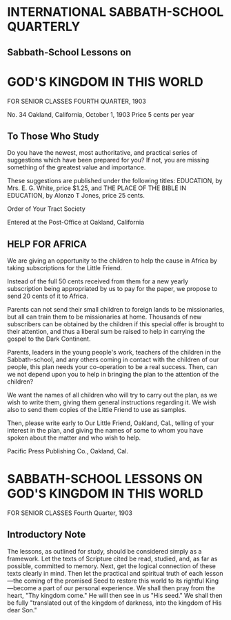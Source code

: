 # INTERNATIONAL SABBATH-SCHOOL QUARTERLY

## Sabbath-School Lessons on

# GOD'S KINGDOM IN THIS WORLD

FOR SENIOR CLASSES                                                 FOURTH QUARTER, 1903

No. 34                          Oakland, California, October 1, 1903                      Price 5 cents per year

## To Those Who Study

Do you have the newest, most authoritative, and practical series of suggestions which have been prepared for you? If not, you are missing something of the greatest value and importance.

These suggestions are published under the following titles: EDUCATION, by Mrs. E. G. White, price $1.25, and THE PLACE OF THE BIBLE IN EDUCATION, by Alonzo T Jones, price 25 cents.

Order of Your Tract Society

Entered at the Post-Office at Oakland, California

## HELP FOR AFRICA

We are giving an opportunity to the children to help the cause in Africa by taking subscriptions for the Little Friend.

Instead of the full 50 cents received from them for a new yearly subscription being appropriated by us to pay for the paper, we propose to send 20 cents of it to Africa.

Parents can not send their small children to foreign lands to be missionaries, but all can train them to be missionaries at home. Thousands of new subscribers can be obtained by the children if this special offer is brought to their attention, and thus a liberal sum be raised to help in carrying the gospel to the Dark Continent.

Parents, leaders in the young people's work, teachers of the children in the Sabbath-school, and any others coming in contact with the children of our people, this plan needs your co-operation to be a real success. Then, can we not depend upon you to help in bringing the plan to the attention of the children?

We want the names of all children who will try to carry out the plan, as we wish to write them, giving them general instructions regarding it. We wish also to send them copies of the Little Friend to use as samples.

Then, please write early to Our Little Friend, Oakland, Cal., telling of your interest in the plan, and giving the names of some to whom you have spoken about the matter and who wish to help.

Pacific Press Publishing Co., Oakland, Cal.

# SABBATH-SCHOOL LESSONS ON GOD'S KINGDOM IN THIS WORLD

FOR SENIOR CLASSES
Fourth Quarter, 1903

## Introductory Note

The lessons, as outlined for study, should be considered simply as a framework. Let the texts of Scripture cited be read, studied, and, as far as possible, committed to memory. Next, get the logical connection of these texts clearly in mind. Then let the practical and spiritual truth of each lesson—the coming of the promised Seed to restore this world to its rightful King—become a part of our personal experience. We shall then pray from the heart, "Thy kingdom come." He will then see in us "His seed." We shall then be fully "translated out of the kingdom of darkness, into the kingdom of His dear Son."